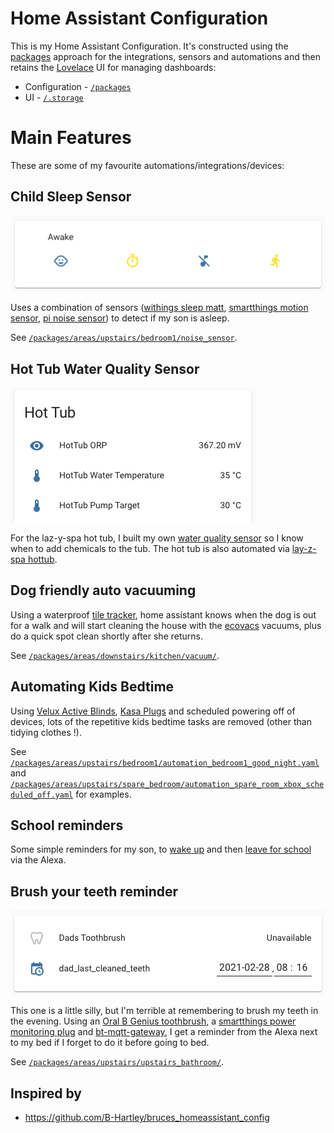 # Home Assistant Configuration

This is my Home Assistant Configuration.  It's constructed using the <a href="">packages</a> approach for the integrations, sensors and automations and then retains the <a href="https://www.home-assistant.io/lovelace/">Lovelace</a> UI for managing dashboards:

* Configuration - <a href="/packages">`/packages`</a>
* UI - <a href="/.storage">`/.storage`</a>

# Main Features

These are some of my favourite automations/integrations/devices:

## Child Sleep Sensor

<img src="/docs/images/sleep_sensor.png" />

Uses a combination of sensors (<a href="https://www.withings.com/us/en/sleep">withings sleep matt</a>, <a href="https://www.samsung.com/us/support/owners/product/motion-sensor-version-2">smartthings motion sensor</a>, <a href="https://github.com/rjlee/ha_noise_sensor">pi noise sensor</a>) to detect if my son is asleep.

See <a href="/packages/areas/upstairs/bedroom1/noise_sensor">`/packages/areas/upstairs/bedroom1/noise_sensor`</a>.

## Hot Tub Water Quality Sensor

<img src="/docs/images/hot_tub_sensor.png" />

For the laz-y-spa hot tub, I built my own <a href="https://github.com/rjlee/grove_orp_exporter">water quality sensor</a> so I know when to add chemicals to the tub.  The hot tub is also automated via <a href="https://github.com/B-Hartley/bruces_homeassistant_config/tree/master/packages/areas/garden/hottub-lay-z-spa">lay-z-spa hottub</a>.

## Dog friendly auto vacuuming

Using a waterproof <a href="https://www.thetileapp.com/en-us/store/tiles/sticker">tile tracker</a>, home assistant knows when the dog is out for a walk and will start cleaning the house with the <a href="https://www.ecovacs.com/us/deebot-robotic-vacuum-cleaner/DEEBOT-OZMO-T8-AIVI">ecovacs</a> vacuums, plus do a quick spot clean shortly after she returns.

See <a href="/packages/areas/downstairs/kitchen/vacuum/">`/packages/areas/downstairs/kitchen/vacuum/`</a>.

## Automating Kids Bedtime

Using <a href="https://www.veluxusa.com/products/smart-home/velux-active">Velux Active Blinds</a>, <a href="https://www.kasasmart.com/us/products/smart-plugs">Kasa Plugs</a> and scheduled powering off of devices, lots of the repetitive kids bedtime tasks are removed (other than tidying clothes !).

See <a href="/packages/areas/upstairs/bedroom1/automation_bedroom1_good_night.yaml">`/packages/areas/upstairs/bedroom1/automation_bedroom1_good_night.yaml`</a> and <a href="/packages/areas/upstairs/spare_bedroom/automation_spare_room_xbox_scheduled_off.yaml">`/packages/areas/upstairs/spare_bedroom/automation_spare_room_xbox_scheduled_off.yaml`</a> for examples.

## School reminders

Some simple reminders for my son, to <a href="/packages/areas/upstairs/bedroom1/automation_bedroom1_wake_up_reminder.yaml">wake up</a> and then <a href="/packages/areas/upstairs/spare_bedroom/automation_spare_room_leave_reminder.yaml">leave for school</a> via the Alexa.

## Brush your teeth reminder

<img src="/docs/images/toothbrush_sensor.png" />

This one is a little silly, but I'm terrible at remembering to brush my teeth in the evening.  Using an <a href="https://www.oralb.co.uk/en-gb/product-collections/electric-toothbrushes#series=genius">Oral B Genius toothbrush</a>, a <a href="https://www.samsung.com/uk/smartthings/outlet/smartthings-smart-plug-gp-wou019bbdwg/">smartthings power monitoring plug</a> and <a href="https://github.com/zewelor/bt-mqtt-gateway">bt-mqtt-gateway</a>, I get a reminder from the Alexa next to my bed if I forget to do it before going to bed.

See <a href="/packages/areas/upstairs/upstairs_bathroom/">`/packages/areas/upstairs/upstairs_bathroom/`</a>.

## Inspired by

* https://github.com/B-Hartley/bruces_homeassistant_config
